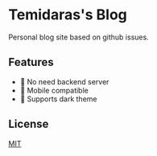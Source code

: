 # Temidaras's Blog

Personal blog site based on github issues.

## Features

- 💪 No need backend server
- 📱 Mobile compatible
- 🌙 Supports dark theme

## License

[MIT](./LICENSE)

